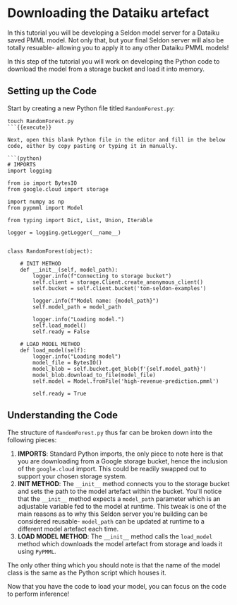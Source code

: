 # Downloading the Dataiku artefact

In this tutorial you will be developing a Seldon model server for a Dataiku saved PMML model. Not only that, but your final Seldon server will also be totally resuable- allowing you to apply it to any other Dataiku PMML models!

In this step of the tutorial you will work on developing the Python code to download the model from a storage bucket and load it into memory.

## Setting up the Code

Start by creating a new Python file titled `RandomForest.py`:

```(bash)
touch RandomForest.py
```{{execute}}

Next, open this blank Python file in the editor and fill in the below code, either by copy pasting or typing it in manually.

```(python)
# IMPORTS
import logging

from io import BytesIO
from google.cloud import storage

import numpy as np
from pypmml import Model

from typing import Dict, List, Union, Iterable

logger = logging.getLogger(__name__)


class RandomForest(object):

    # INIT METHOD
    def __init__(self, model_path):
        logger.info(f"Connecting to storage bucket")
        self.client = storage.Client.create_anonymous_client()
        self.bucket = self.client.bucket('tom-seldon-examples')

        logger.info(f"Model name: {model_path}")
        self.model_path = model_path

        logger.info("Loading model.")
        self.load_model()
        self.ready = False

    # LOAD MODEL METHOD
    def load_model(self):
        logger.info("Loading model")
        model_file = BytesIO()
        model_blob = self.bucket.get_blob(f'{self.model_path}')
        model_blob.download_to_file(model_file)
        self.model = Model.fromFile('high-revenue-prediction.pmml')

        self.ready = True
```

## Understanding the Code

The structure of `RandomForest.py` thus far can be broken down into the following pieces:

1. **IMPORTS**: Standard Python imports, the only piece to note here is that you are downloading from a Google storage bucket, hence the inclusion of the `google.cloud` import. This could be readily swapped out to support your chosen storage system.
2. **INIT METHOD**: The `__init__` method connects you to the storage bucket and sets the path to the model artefact within the bucket. You'll notice that the `__init__` method expects a `model_path` parameter which is an adjustable variable fed to the model at runtime. This tweak is one of the main reasons as to why this Seldon server you're building can be considered reusable- `model_path` can be updated at runtime to a different model artefact each time.
3. **LOAD MODEL METHOD**: The `__init__` method calls the `load_model` method which downloads the model artefact from storage and loads it using `PyPMML`. 

The only other thing which you should note is that the name of the model class is the same as the Python script which houses it.

Now that you have the code to load your model, you can focus on the code to perform inference!
